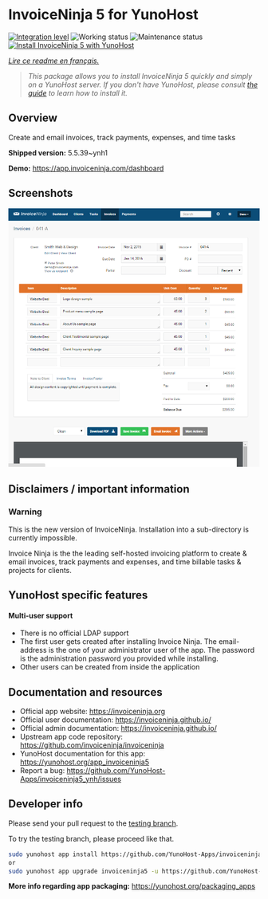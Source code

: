 <!--
N.B.: This README was automatically generated by https://github.com/YunoHost/apps/tree/master/tools/README-generator
It shall NOT be edited by hand.
-->

# InvoiceNinja 5 for YunoHost

[![Integration level](https://dash.yunohost.org/integration/invoiceninja5.svg)](https://dash.yunohost.org/appci/app/invoiceninja5) ![Working status](https://ci-apps.yunohost.org/ci/badges/invoiceninja5.status.svg) ![Maintenance status](https://ci-apps.yunohost.org/ci/badges/invoiceninja5.maintain.svg)  
[![Install InvoiceNinja 5 with YunoHost](https://install-app.yunohost.org/install-with-yunohost.svg)](https://install-app.yunohost.org/?app=invoiceninja5)

*[Lire ce readme en français.](./README_fr.md)*

> *This package allows you to install InvoiceNinja 5 quickly and simply on a YunoHost server.
If you don't have YunoHost, please consult [the guide](https://yunohost.org/#/install) to learn how to install it.*

## Overview

Create and email invoices, track payments, expenses, and time tasks

**Shipped version:** 5.5.39~ynh1

**Demo:** https://app.invoiceninja.com/dashboard

## Screenshots

![Screenshot of InvoiceNinja 5](./doc/screenshots/Create-Invoices-in-Seconds.png)

## Disclaimers / important information

### Warning

This is the new version of InvoiceNinja. Installation into a sub-directory is currently impossible.

Invoice Ninja is the the leading self-hosted invoicing platform to create & email invoices, track payments and expenses, and time billable tasks & projects for clients.

## YunoHost specific features

#### Multi-user support

* There is no official LDAP support
* The first user gets created after installing Invoice Ninja. The email-address is the one of your administrator user of the app. The password is the administration password you provided while installing.
* Other users can be created from inside the application

## Documentation and resources

* Official app website: <https://invoiceninja.org>
* Official user documentation: <https://invoiceninja.github.io/>
* Official admin documentation: <https://invoiceninja.github.io/>
* Upstream app code repository: <https://github.com/invoiceninja/invoiceninja>
* YunoHost documentation for this app: <https://yunohost.org/app_invoiceninja5>
* Report a bug: <https://github.com/YunoHost-Apps/invoiceninja5_ynh/issues>

## Developer info

Please send your pull request to the [testing branch](https://github.com/YunoHost-Apps/invoiceninja5_ynh/tree/testing).

To try the testing branch, please proceed like that.

``` bash
sudo yunohost app install https://github.com/YunoHost-Apps/invoiceninja5_ynh/tree/testing --debug
or
sudo yunohost app upgrade invoiceninja5 -u https://github.com/YunoHost-Apps/invoiceninja5_ynh/tree/testing --debug
```

**More info regarding app packaging:** <https://yunohost.org/packaging_apps>
